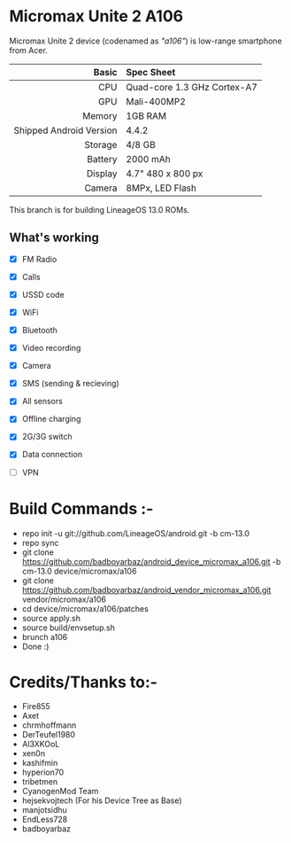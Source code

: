 # Micromax Unite 2 A106

Micromax Unite 2 device (codenamed as _"a106"_) is low-range smartphone from Acer.

Basic   | Spec Sheet
-------:|:-------------------------
CPU     | Quad-core 1.3 GHz Cortex-A7
GPU     | Mali-400MP2
Memory  | 1GB RAM
Shipped Android Version | 4.4.2
Storage | 4/8 GB
Battery | 2000 mAh
Display | 4.7" 480 x 800 px
Camera  | 8MPx, LED Flash



This branch is for building LineageOS 13.0 ROMs.

## What's working
- [x] FM Radio
- [x] Calls
- [x] USSD code
- [x] WiFi
- [x] Bluetooth
- [x] Video recording
- [x] Camera
- [x] SMS (sending & recieving)
- [x] All sensors
- [x] Offline charging
- [x] 2G/3G switch
- [x] Data connection
- [ ] VPN


# Build Commands :-

  * repo init -u git://github.com/LineageOS/android.git -b cm-13.0
  * repo sync
  * git clone https://github.com/badboyarbaz/android_device_micromax_a106.git -b cm-13.0 device/micromax/a106
  * git clone https://github.com/badboyarbaz/android_vendor_micromax_a106.git vendor/micromax/a106
  * cd device/micromax/a106/patches
  * source apply.sh 
  * source build/envsetup.sh
  * brunch a106
  * Done :)
  
# Credits/Thanks to:-
  * Fire855 
  * Axet
  * chrmhoffmann
  * DerTeufel1980
  * Al3XKOoL
  * xen0n
  * kashifmin
  * hyperion70
  * tribetmen
  * CyanogenMod Team
  * hejsekvojtech (For his Device Tree as Base)
  * manjotsidhu
  * EndLess728
  * badboyarbaz
